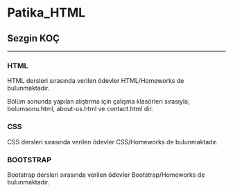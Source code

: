# Patika_HTML

## Sezgin KOÇ

---

### HTML

<p> HTML dersleri sırasında verilen ödevler HTML/Homeworks de bulunmaktadır. </p>
<p> Bölüm sonunda yapılan alıştırma için çalışma klasörleri sırasıyla; bolumsonu.html, about-us.html ve contact.html dir.

### CSS
  
  <p> CSS dersleri sırasında verilen ödevler CSS/Homeworks de bulunmaktadır. </p>

### BOOTSTRAP

  <p> Bootstrap dersleri sırasında verilen ödevler Bootstrap/Homeworks de bulunmaktadır. </p>
  


